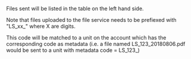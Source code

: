 Files sent will be listed in the table on the left hand side.

Note that files uploaded to the file service needs to be prefiexed with "LS_xx_" where X are digits.

This code will be matched to a unit on the account which has the corresponding code as metadata (i.e. a file named LS_123_20180806.pdf would be sent to a unit with metadata code = LS_123_)
